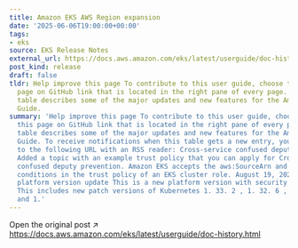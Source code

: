 ```yaml
---
title: Amazon EKS AWS Region expansion
date: '2025-06-06T19:00:00+00:00'
tags:
- eks
source: EKS Release Notes
external_url: https://docs.aws.amazon.com/eks/latest/userguide/doc-history.html
post_kind: release
draft: false
tldr: Help improve this page To contribute to this user guide, choose the Edit this
  page on GitHub link that is located in the right pane of every page. The following
  table describes some of the major updates and new features for the Amazon EKS User
  Guide.
summary: 'Help improve this page To contribute to this user guide, choose the Edit
  this page on GitHub link that is located in the right pane of every page. The following
  table describes some of the major updates and new features for the Amazon EKS User
  Guide. To receive notifications when this table gets a new entry, you can subscribe
  to the following URL with an RSS reader: Cross-service confused deputy prevention
  Added a topic with an example trust policy that you can apply for Cross-service
  confused deputy prevention. Amazon EKS accepts the aws:SourceArn and aws:SourceAccount
  conditions in the trust policy of an EKS cluster role. August 19, 2025 Amazon EKS
  platform version update This is a new platform version with security fixes and enhancements.
  This includes new patch versions of Kubernetes 1. 33. 2 , 1. 32. 6 , 1. 31. 10 ,
  and 1.'
---
```

Open the original post ↗ https://docs.aws.amazon.com/eks/latest/userguide/doc-history.html
